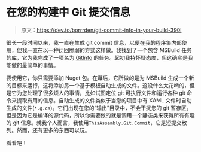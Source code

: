 # 在您的构建中 Git 提交信息

> 原文：<https://dev.to/borrrden/git-commit-info-in-your-build-390l>

很长一段时间以来，我一直在生成 git commit 信息，以便在我的程序集内部使用，但我一直在以一种迂回脆弱的方式这样做。我找到了一个包含 MSBuild 任务的库，它为我完成了一项名为 [GitInfo](https://github.com/kzu/GitInfo) 的任务。起初我持怀疑态度，但这确实是我能做的最简单的事情。

要使用它，你只需要添加 Nuget 包。在幕后，它所做的是为 MSBuild 生成一个新的目标来运行，这将添加另一个基于模板自动生成的文件。这没什么太花哨的，但是它为您处理了很多烦人的事情，比如试图定位 git 可执行文件和运行各种 git 命令来提取有用的信息。自动生成的文件类似于当您的项目中有 XAML 文件时自动生成的文件(`*.g.cs`)。它们出现在您的“输出”目录中，不会干扰您的 git 暂存区。但是因为它是编译的源代码，所以你需要做的就是调用一个静态类来获得所有有趣的 git 信息。就我个人而言，我使用`ThisAssembly.Git.Commit`，它是短提交散列。然而，还有更多的东西可以玩。

看看吧！
